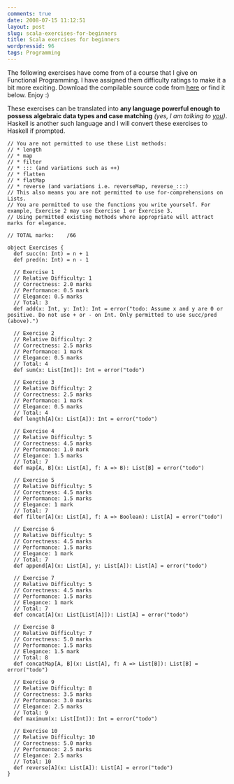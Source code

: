 ```yaml
---
comments: true
date: 2008-07-15 11:12:51
layout: post
slug: scala-exercises-for-beginners
title: Scala exercises for beginners
wordpressid: 96
tags: Programming
---
```


The following exercises have come from of a course that I give on Functional Programming. I have assigned them difficulty ratings to make it a bit more exciting. Download the compilable source code from [here](https://bitbucket.org/dibblego/haskell-course/raw/0.0.2/ports/Exercises.scala) or find it below. Enjoy :)

These exercises can be translated into **any language powerful enough to possess algebraic data types and case matching** _(yes, I am talking to [you](http://beust.com/weblog/archives/000490.html))_. Haskell is another such language and I will convert these exercises to Haskell if prompted.

    
~~~{.Scala}
// You are not permitted to use these List methods:
// * length
// * map
// * filter
// * ::: (and variations such as ++)
// * flatten
// * flatMap
// * reverse (and variations i.e. reverseMap, reverse_:::)
// This also means you are not permitted to use for-comprehensions on Lists.
// You are permitted to use the functions you write yourself. For example, Exercise 2 may use Exercise 1 or Exercise 3.
// Using permitted existing methods where appropriate will attract marks for elegance.

// TOTAL marks:    /66

object Exercises {
  def succ(n: Int) = n + 1
  def pred(n: Int) = n - 1

  // Exercise 1
  // Relative Difficulty: 1
  // Correctness: 2.0 marks
  // Performance: 0.5 mark
  // Elegance: 0.5 marks
  // Total: 3
  def add(x: Int, y: Int): Int = error("todo: Assume x and y are 0 or positive. Do not use + or - on Int. Only permitted to use succ/pred (above).")

  // Exercise 2
  // Relative Difficulty: 2
  // Correctness: 2.5 marks
  // Performance: 1 mark
  // Elegance: 0.5 marks
  // Total: 4
  def sum(x: List[Int]): Int = error("todo")

  // Exercise 3
  // Relative Difficulty: 2
  // Correctness: 2.5 marks
  // Performance: 1 mark
  // Elegance: 0.5 marks
  // Total: 4
  def length[A](x: List[A]): Int = error("todo")

  // Exercise 4
  // Relative Difficulty: 5
  // Correctness: 4.5 marks
  // Performance: 1.0 mark
  // Elegance: 1.5 marks
  // Total: 7
  def map[A, B](x: List[A], f: A => B): List[B] = error("todo")

  // Exercise 5
  // Relative Difficulty: 5
  // Correctness: 4.5 marks
  // Performance: 1.5 marks
  // Elegance: 1 mark
  // Total: 7
  def filter[A](x: List[A], f: A => Boolean): List[A] = error("todo")

  // Exercise 6
  // Relative Difficulty: 5
  // Correctness: 4.5 marks
  // Performance: 1.5 marks
  // Elegance: 1 mark
  // Total: 7
  def append[A](x: List[A], y: List[A]): List[A] = error("todo")

  // Exercise 7
  // Relative Difficulty: 5
  // Correctness: 4.5 marks
  // Performance: 1.5 marks
  // Elegance: 1 mark
  // Total: 7
  def concat[A](x: List[List[A]]): List[A] = error("todo")

  // Exercise 8
  // Relative Difficulty: 7
  // Correctness: 5.0 marks
  // Performance: 1.5 marks
  // Elegance: 1.5 mark
  // Total: 8
  def concatMap[A, B](x: List[A], f: A => List[B]): List[B] = error("todo")

  // Exercise 9
  // Relative Difficulty: 8
  // Correctness: 3.5 marks
  // Performance: 3.0 marks
  // Elegance: 2.5 marks
  // Total: 9
  def maximum(x: List[Int]): Int = error("todo")

  // Exercise 10
  // Relative Difficulty: 10
  // Correctness: 5.0 marks
  // Performance: 2.5 marks
  // Elegance: 2.5 marks
  // Total: 10
  def reverse[A](x: List[A]): List[A] = error("todo")
}
~~~
